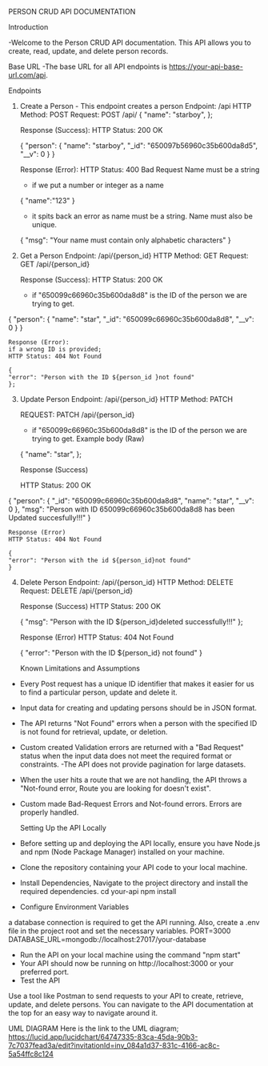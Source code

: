 PERSON CRUD API DOCUMENTATION

Introduction

-Welcome to the Person CRUD API documentation. This API allows you to create, read, update, and delete person records.

Base URL
-The base URL for all API endpoints is https://your-api-base-url.com/api.

Endpoints
1. Create a Person - This endpoint creates a person
    Endpoint: /api
    HTTP Method: POST
    Request:
        POST /api/
        {
        "name": "starboy",
        };

    Response (Success):
    HTTP Status: 200 OK

    {
        "person": {
            "name": "starboy",
            "_id": "650097b56960c35b600da8d5",
            "__v": 0
        }
    }


    Response (Error):
    HTTP Status: 400 Bad Request
    Name must be a string
    - if we put a number or integer as a name

    {
        "name":"123"
    }

    - it spits back an error as name must be a string. Name must also be unique.

    {
        "msg": "Your name must contain only alphabetic characters"
    }

2. Get a Person
    Endpoint: /api/{person_id}
    HTTP Method: GET
    Request:
    GET /api/{person_id}


    Response (Success):
    HTTP Status: 200 OK
    - if "650099c66960c35b600da8d8" is the ID of the person we are trying to get.

{
    "person": {
        "name": "star",
        "_id": "650099c66960c35b600da8d8",
        "__v": 0
    }
}

    Response (Error):
    if a wrong ID is provided;
    HTTP Status: 404 Not Found

    {
    "error": "Person with the ID ${person_id }not found"
    };

3. Update Person
    Endpoint: /api/{person_id}
    HTTP Method: PATCH

    REQUEST:
    PATCH /api/{person_id}
    - if "650099c66960c35b600da8d8" is the ID of the person we are trying to get.
    Example body (Raw)

    {
    "name": "star",
    };

    Response (Success)

    HTTP Status: 200 OK

{
    "person": {
        "_id": "650099c66960c35b600da8d8",
        "name": "star",
        "__v": 0
    },
    "msg": "Person with ID 650099c66960c35b600da8d8 has been Updated succesfully!!!"
}


    Response (Error)
    HTTP Status: 404 Not Found

    {
    "error": "Person with the id ${person_id}not found"
    }

4. Delete Person
    Endpoint: /api/{person_id}
    HTTP Method: DELETE
    Request:
    DELETE /api/{person_id}
    
    Response (Success)
    HTTP Status: 200 OK

    {
    "msg": "Person with the ID ${person_id}deleted successfully!!!"
    };

    Response (Error)
    HTTP Status: 404 Not Found

    {
    "error": "Person with the ID ${person_id} not found"
    }

    Known Limitations and Assumptions
- Every Post request has a unique ID identifier that makes it easier for us to find a particular person, update and delete it.
- Input data for creating and updating persons should be in JSON format.
- The API returns "Not Found" errors when a person with the specified ID is not found for retrieval, update, or deletion.
- Custom created Validation errors are returned with a "Bad Request" status when the input data does not meet the required format or constraints.
-The API does not provide pagination for large datasets.
- When the user hits a route that we are not handling, the API throws a "Not-found error, Route you are looking for doesn't exist".
- Custom made Bad-Request Errors and Not-found errors. Errors are properly handled. 

    Setting Up  the API Locally
- Before setting up and deploying the API locally, ensure you have Node.js and npm (Node Package Manager) installed on your machine.
- Clone the repository containing your API code to your local machine.
- Install Dependencies, Navigate to the project directory and install the required dependencies. 
    cd your-api
    npm install
- Configure Environment Variables

a database connection is required to get the API running. Also, create a .env file in the project root and set the necessary variables.
    PORT=3000
    DATABASE_URL=mongodb://localhost:27017/your-database
- Run the API on your local machine using the command "npm start"
- Your API should now be running on http://localhost:3000 or your preferred port.
- Test the API

Use a tool like Postman to send requests to your API to create, retrieve, update, and delete persons. You can navigate to the API documentation at the top for an easy way to navigate around it.

UML DIAGRAM
Here is the link to the UML diagram;
https://lucid.app/lucidchart/64747335-83ca-45da-90b3-7c7037fead3a/edit?invitationId=inv_084a1d37-831c-4166-ac8c-5a54ffc8c124




























